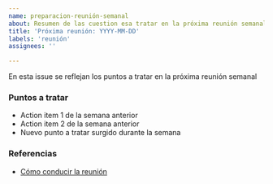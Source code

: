 ```yaml
---
name: preparacion-reunión-semanal
about: Resumen de las cuestion esa tratar en la próxima reunión semanal
title: 'Próxima reunión: YYYY-MM-DD'
labels: 'reunión'
assignees: ''

---
```


En esta issue se reflejan los puntos a tratar en la próxima reunión semanal 

### Puntos a tratar

<!-- Action items de la reunión anterior + nuevos puntos a tratar que surjan durante la semana -->

* Action item 1 de la semana anterior
* Action item 2 de la semana anterior
* Nuevo punto a tratar surgido durante la semana

### Referencias

* [Cómo conducir la reunión](../blob/master/docs/reuniones-semanales.md)
